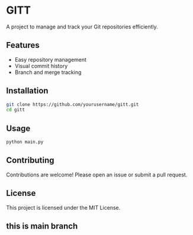 # GITT

A project to manage and track your Git repositories efficiently.

## Features

- Easy repository management
- Visual commit history
- Branch and merge tracking

## Installation

```bash
git clone https://github.com/yourusername/gitt.git
cd gitt
```

## Usage

```bash
python main.py
```

## Contributing

Contributions are welcome! Please open an issue or submit a pull request.

## License

This project is licensed under the MIT License.


## this is main branch



